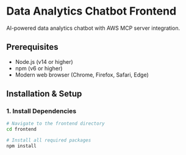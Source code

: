 # Data Analytics Chatbot Frontend

AI-powered data analytics chatbot with AWS MCP server integration.

## Prerequisites

- Node.js (v14 or higher)
- npm (v6 or higher)
- Modern web browser (Chrome, Firefox, Safari, Edge)

## Installation & Setup

### 1. Install Dependencies

```bash
# Navigate to the frontend directory
cd frontend

# Install all required packages
npm install